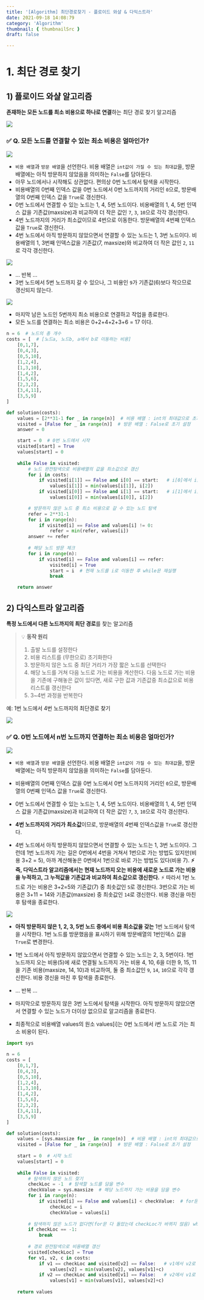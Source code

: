 ```yaml
---
title: '[Algorithm] 최단경로찾기 - 플로이드 와샬 & 다익스트라'
date: 2021-09-18 14:08:79
category: 'Algorithm'
thumbnail: { thumbnailSrc }
draft: false

---
```




# 1. 최단 경로 찾기

## 1) 플로이드 와샬 알고리즘 

**존재하는 모든 노드를 최소 비용으로 하나로 연결**하는 최단 경로 찾기 알고리즘

<img src="img/dijkstra1.PNG">



### ✅ Q. 모든 노드를 연결할 수 있는 최소 비용은 얼마인가?

<img src="img/dijkstra4.PNG">

- `비용 배열`과 `방문 배열`을 선언한다. 비용 배열은 `int값이 가질 수 있는 최대값`을, 방문 배열에는 아직 방문하지 않았음을 의미하는 `False`를 담아둔다.
- 아무 노드에서나 시작해도 상관없다. 편의상 0번 노드에서 탐색을 시작한다.
- 비용배열의 0번째 인덱스 값을 0번 노드에서 0번 노드까지의 거리인 `0`으로, 방문배열의 0번째 인덱스 값을 `True`로 갱신한다.
- 0번 노드에서 연결할 수 있는 노드는 1, 4, 5번 노드이다.  비용배열의 1, 4, 5번 인덱스 값을 기존값(maxsize)과 비교하여 더 작은 값인 `7`, `3`, `10`으로 각각 갱신한다.
- 4번 노드까지의 거리가 최소값이므로 4번으로 이동한다. 방문배열의 4번째 인덱스값을 `True`로 갱신한다.
- 4번 노드에서 아직 방문하지 않았으면서 연결할 수 있는 노드는 1, 3번 노드이다.  비용배열의 1, 3번째 인덱스값을 기존값(7, maxsize)와 비교하여 더 작은 값인 `2`, `11`로 각각 갱신한다.

<img src="img/dijkstra5.PNG">

- ... 반복 ...
- 3번 노드에서 5번 노드까지 갈 수 있으나, 그 비용인 `9`가 기존값(6)보다 작으므로 갱신되지 않는다.  

<img src="img/dijkstra6.PNG">

- 마지막 남은 노드인 5번까지 최소 비용으로 연결하고 작업을 종료한다.
- 모든 노드를 연결하는 최소 비용은 0+2+4+2+3+6 = 17 이다.



```python
n = 6  # 노드의 총 개수
costs = [  # [노드a, 노드b, a에서 b로 이동하는 비용]
    [0,1,7],
    [0,4,3],
    [0,5,10],
    [1,2,4],
    [1,3,10],
    [1,4,2],
    [1,5,6],
    [2,3,2],
    [3,4,11],
    [3,5,9]    
]

def solution(costs):
    values = [2**31-1 for _ in range(n)]  # 비용 배열 : int의 최대값으로 초기 설정
    visited = [False for _ in range(n)]  # 방문 배열 : False로 초기 설정
    answer = 0

    start = 0  # 0번 노드에서 시작
    visited[start] = True
    values[start] = 0
    
    while False in visited:
        # 노드 완전탐색으로 비용배열의 값을 최소값으로 갱신
        for i in costs:
            if visited[i[1]] == False and i[0] == start:   # i[0]에서 i[1]로 가는 경우
                values[i[1]] = min(values[i[1]], i[2])
            if visited[i[0]] == False and i[1] == start:   # i[1]에서 i[0]로 가는 경우
                values[i[0]] = min(values[i[0]], i[2])

        # 방문하지 않은 노드 중 최소 비용으로 갈 수 있는 노드 탐색
        refer = 2**31-1        
        for i in range(n):
            if visited[i] == False and values[i] != 0:
                refer = min(refer, values[i])
        answer += refer
        
        # 해당 노드 방문 체크
        for i in range(n):
            if visited[i] == False and values[i] == refer:
                visited[i] = True
                start = i  # 현재 노드를 i로 이동한 후 while문 재실행
                break            

	return answer
```



## 2) 다익스트라 알고리즘 

**특정 노드에서 다른 노드까지의 최단 경로**를 찾는 알고리즘

>  💡 **동작 원리**
>
> 1. 출발 노드를 설정한다
> 2. 비용 리스트를 (무한으로) 초기화한다
> 3. 방문하지 않은 노드 중 최단 거리가 가장 짧은 노드를 선택한다
> 4. 해당 노드를 거쳐 다음 노드로 가는 비용을 계산한다. 다음 노드로 가는 비용을 기존에 구해놓은 값이 있다면, 새로 구한 값과 기존값중 최소값으로 비용 리스트를 갱신한다
> 5. 3~4번 과정을 반복한다



예: 1번 노드에서 4번 노드까지의 최단경로 찾기

<img src="img/dijkstra2.PNG">



### ✅  Q. 0번 노드에서 n번 노드까지 연결하는 최소 비용은 얼마인가?

<img src="img/dijkstra4.PNG">

- `비용 배열`과 `방문 배열`을 선언한다. 비용 배열은 `int값이 가질 수 있는 최대값`을, 방문 배열에는 아직 방문하지 않았음을 의미하는 `False`를 담아둔다.
- 비용배열의 0번째 인덱스 값을 0번 노드에서 0번 노드까지의 거리인 `0`으로, 방문배열의 0번째 인덱스 값을 `True`로 갱신한다.
- 0번 노드에서 연결할 수 있는 노드는 1, 4, 5번 노드이다.  비용배열의 1, 4, 5번 인덱스 값을 기존값(maxsize)과 비교하여 더 작은 값인 `7`, `3`, `10`으로 각각 갱신한다.
- **4번 노드까지의 거리가 최소값**이므로, 방문배열의 4번째 인덱스값을 `True`로 갱신한다.

- 4번 노드에서 아직 방문하지 않았으면서 연결할 수 있는 노드는 1, 3번 노드이다. 그런데 1번 노드까지 가는 길은 0번에서 4번을 거쳐서 1번으로 가는 방법도 있지만(비용 3+2 = 5), 아까 계산해놓은 0번에서 1번으로 바로 가는 방법도 있다(비용 7).  **⚡즉, 다익스트라 알고리즘에서는 현재 노드까지 오는 비용에 새로운 노드로 가는 비용을 누적하고, 그 누적값을 기존값과 비교하여 최소값으로 갱신한다.** ⚡  따라서 1번 노드로 가는 비용은 3+2=5와 기존값(7) 중 최솟값인 `5`로 갱신한다. 3번으로 가는 비용은 3+11 = 14와 기존값(maxsize) 중 최솟값인 `14`로 갱신한다.  비용 갱신을 마친 후 탐색을 종료한다.

  

<img src="img/dijkstra7.PNG">

- **아직 방문하지 않은 1, 2, 3, 5번 노드 중에서 비용 최소값을 갖는** 1번 노드에서 탐색을 시작한다.  1번 노드를 방문했음을 표시하기 위해 방문배열의 1번인덱스 값을 `True`로 변경한다.
- 1번 노드에서 아직 방문하지 않았으면서 연결할 수 있는 노드는 2, 3, 5번이다.  1번 노드까지 오는 비용(5)에 새로 연결될 노드까지 가는 비용 4, 10, 6을 더한 9, 15, 11을 기존 비용(maxsize, 14, 10)과 비교하여, 둘 중 최소값인 `9`, `14`, `10`으로 각각 갱신한다. 비용 갱신을 마친 후 탐색을 종료한다.
- ... 반복 ...
- 마지막으로 방문하지 않은 3번 노드에서 탐색을 시작한다. 아직 방문하지 않았으면서 연결할 수 있는 노드가 더이상 없으므로 알고리즘을 종료한다.

- 최종적으로 비용배열 values의 원소 values[i]는 0번 노드에서 i번 노드로 가는 최소 비용이 된다. 

```python
import sys

n = 6
costs = [
    [0,1,7],
    [0,4,3],
    [0,5,10],
    [1,2,4],
    [1,3,10],
    [1,4,2],
    [1,5,6],
    [2,3,2],
    [3,4,11],
    [3,5,9]    
]

def solution(costs):
    values = [sys.maxsize for _ in range(n)]  # 비용 배열 : int의 최대값으로 초기 설정
    visited = [False for _ in range(n)]  # 방문 배열 : False로 초기 설정
    
    start = 0  # 시작 노드
    values[start] = 0   
    
    while False in visited:
        # 탐색하지 않은 노드 찾기
        checkLoc = -1  # 탐색할 노드를 담을 변수
        checkValue = sys.maxsize  # 해당 노드까지 가는 비용을 담을 변수
        for i in range(n):
            if visited[i] == False and values[i] < checkValue:  # for문을 돌면서 방문하지 않은 노드 중 비용 최솟값을 갖는 노드를 선택
                checkLoc = i  
                checkValue = values[i]  
                       
        # 탐색하지 않은 노드가 없다면(for문 다 돌았는데 checkLoc가 바뀌지 않음) while문 종료
        if checkLoc == -1:
            break       
        
        # 경로 완전탐색으로 비용배열 갱신
        visited[checkLoc] = True
        for v1, v2, c in costs:
            if v1 == checkLoc and visited[v2] == False:   # v1에서 v2로 가는 경우
                values[v2] = min(values[v2], values[v1]+c)
            if v2 == checkLoc and visited[v1] == False:   # v2에서 v1로 가는 경우
                values[v1] = min(values[v1], values[v2]+c)
        
    return values   
    
```



